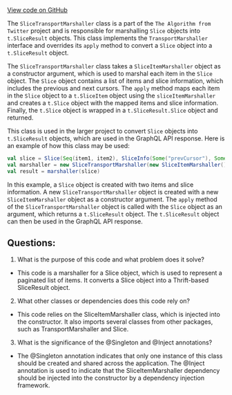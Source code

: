 [View code on GitHub](https://github.com/misbahsy/the-algorithm/product-mixer/core/src/main/scala/com/twitter/product_mixer/core/functional_component/marshaller/response/slice/SliceTransportMarshaller.scala)

The `SliceTransportMarshaller` class is a part of the `The Algorithm from Twitter` project and is responsible for marshalling `Slice` objects into `t.SliceResult` objects. This class implements the `TransportMarshaller` interface and overrides its `apply` method to convert a `Slice` object into a `t.SliceResult` object. 

The `SliceTransportMarshaller` class takes a `SliceItemMarshaller` object as a constructor argument, which is used to marshal each item in the `Slice` object. The `Slice` object contains a list of items and slice information, which includes the previous and next cursors. The `apply` method maps each item in the `Slice` object to a `t.SliceItem` object using the `sliceItemMarshaller` and creates a `t.Slice` object with the mapped items and slice information. Finally, the `t.Slice` object is wrapped in a `t.SliceResult.Slice` object and returned.

This class is used in the larger project to convert `Slice` objects into `t.SliceResult` objects, which are used in the GraphQL API response. Here is an example of how this class may be used:

```scala
val slice = Slice(Seq(item1, item2), SliceInfo(Some("prevCursor"), Some("nextCursor")))
val marshaller = new SliceTransportMarshaller(new SliceItemMarshaller())
val result = marshaller(slice)
```

In this example, a `Slice` object is created with two items and slice information. A new `SliceTransportMarshaller` object is created with a new `SliceItemMarshaller` object as a constructor argument. The `apply` method of the `SliceTransportMarshaller` object is called with the `Slice` object as an argument, which returns a `t.SliceResult` object. The `t.SliceResult` object can then be used in the GraphQL API response.
## Questions: 
 1. What is the purpose of this code and what problem does it solve? 
- This code is a marshaller for a Slice object, which is used to represent a paginated list of items. It converts a Slice object into a Thrift-based SliceResult object.

2. What other classes or dependencies does this code rely on? 
- This code relies on the SliceItemMarshaller class, which is injected into the constructor. It also imports several classes from other packages, such as TransportMarshaller and Slice.

3. What is the significance of the @Singleton and @Inject annotations? 
- The @Singleton annotation indicates that only one instance of this class should be created and shared across the application. The @Inject annotation is used to indicate that the SliceItemMarshaller dependency should be injected into the constructor by a dependency injection framework.